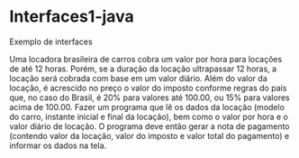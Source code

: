 # Interfaces1-java
Exemplo de interfaces

Uma locadora brasileira de carros cobra um valor por hora para locações de até
12 horas. Porém, se a duração da locação ultrapassar 12 horas, a locação será
cobrada com base em um valor diário. Além do valor da locação, é acrescido no
preço o valor do imposto conforme regras do país que, no caso do Brasil, é 20%
para valores até 100.00, ou 15% para valores acima de 100.00. Fazer um
programa que lê os dados da locação (modelo do carro, instante inicial e final da
locação), bem como o valor por hora e o valor diário de locação. O programa
deve então gerar a nota de pagamento (contendo valor da locação, valor do
imposto e valor total do pagamento) e informar os dados na tela.
